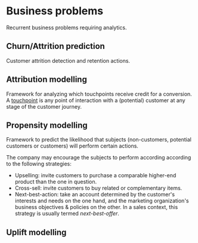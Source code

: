 # Business problems
Recurrent business problems requiring analytics.

## Churn/Attrition prediction
Customer attrition detection and retention actions.

## Attribution modelling
Framework for analyzing which touchpoints receive credit for a conversion. A [touchpoint](https://en.wikipedia.org/wiki/Touchpoint) is any point of interaction with a (potential) customer at any stage of the customer journey.

## Propensity modelling
Framework to predict the likelihood that subjects (non-customers, potential customers or customers) will perform certain actions. 

The company may encourage the subjects to perform according according to the following strategies:
- Upselling: invite customers to purchase a comparable higher-end product than the one in question.
- Cross-sell: invite customers to buy related or complementary items. 
- Next-best-action: take an account determined by the customer's interests and needs on the one hand, and the marketing organization's business objectives & policies on the other. In a sales context, this strategy is usually termed *next-best-offer*. 

## Uplift modelling

